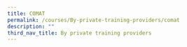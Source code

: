 ```yaml
---
title: COMAT
permalink: /courses/By-private-training-providers/comat
description: ""
third_nav_title: By private training providers
---
```

